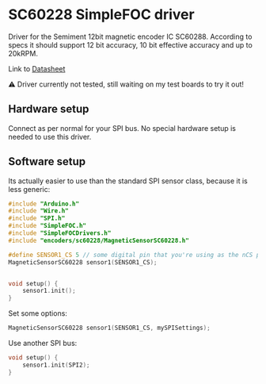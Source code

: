 # SC60228 SimpleFOC driver

Driver for the Semiment 12bit magnetic encoder IC SC60288. According to specs it should support 12 bit accuracy, 10 bit effective accuracy and up to 20kRPM.

Link to [Datasheet](https://semiment.com/wp-content/uploads/2021/04/SC60228_EN-VA1.0.pdf)

:warning: Driver currently not tested, still waiting on my test boards to try it out!

## Hardware setup

Connect as per normal for your SPI bus. No special hardware setup is needed to use this driver.

## Software setup

Its actually easier to use than the standard SPI sensor class, because it is less generic:

```c++
#include "Arduino.h"
#include "Wire.h"
#include "SPI.h"
#include "SimpleFOC.h"
#include "SimpleFOCDrivers.h"
#include "encoders/sc60228/MagneticSensorSC60228.h"

#define SENSOR1_CS 5 // some digital pin that you're using as the nCS pin
MagneticSensorSC60228 sensor1(SENSOR1_CS);


void setup() {
    sensor1.init();
}
```

Set some options:

```c++
MagneticSensorSC60228 sensor1(SENSOR1_CS, mySPISettings);
```

Use another SPI bus:

```c++
void setup() {
    sensor1.init(SPI2);
}
```
